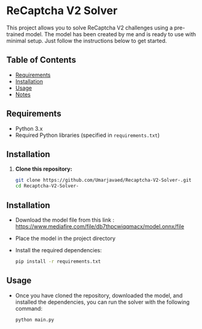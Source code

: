 # ReCaptcha V2 Solver

This project allows you to solve ReCaptcha V2 challenges using a pre-trained model. The model has been created by me and is ready to use with minimal setup. Just follow the instructions below to get started.

## Table of Contents
- [Requirements](#requirements)
- [Installation](#installation)
- [Usage](#usage)
- [Notes](#notes)

## Requirements
- Python 3.x
- Required Python libraries (specified in `requirements.txt`)

## Installation

1. **Clone this repository:**

   ```bash
   git clone https://github.com/Umarjavaed/Recaptcha-V2-Solver-.git
   cd Recaptcha-V2-Solver-

## Installation
- Download the model file from this link : https://www.mediafire.com/file/db7thpcwiqqmacx/model.onnx/file
- Place the model in the project directory
- Install the required dependencies:

   ```bash
   pip install -r requirements.txt

## Usage
- Once you have cloned the repository, downloaded the model, and installed the dependencies, you can run the solver with the following command:
  ```bash
  python main.py

